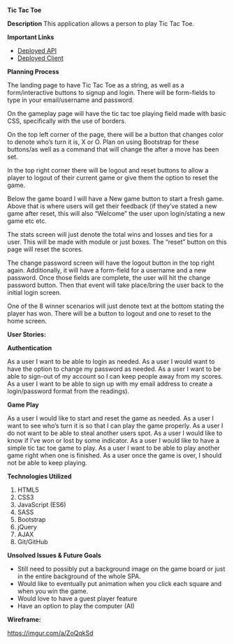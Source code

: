 **Tic Tac Toe**

**Description**
This application allows a person to play Tic Tac Toe.

**Important Links**

- [Deployed API](https://bhmdev.github.io/tictactoe/)
- [Deployed Client](https://github.com/bhmdev/tictactoe)

**Planning Process**

The landing page to have Tic Tac Toe as a string, as well as a form/interactive buttons to signup and login. There will be form-fields to type in your email/username and password.

On the gameplay page will have the tic tac toe playing field made with basic CSS, specifically with the use of borders.

On the top left corner of the page, there will be a button that changes color to denote who’s turn it is, X or O. Plan on using Bootstrap for these buttons/as well as a command that will change the after a move has been set.

In the top right corner there will be logout and reset buttons to allow a player to logout of their current game or give them the option to reset the game.

Below the game board I will have a New game button to start a fresh game. Above that is where users will get their feedback (if they’ve stated a new game after reset, this will also “Welcome” the user upon login/stating a new game etc etc.

The stats screen will just denote the total wins and losses and ties for a user. This will be made with module or just boxes. The “reset” button on this page will reset the scores.

The change password screen will have the logout button in the top right again. Additionally, it will have a form-field for a username and a new password. Once those fields are complete, the user will hit the change password button. Then that event will take place/bring the user back to the initial login screen.

One of the 8 winner scenarios will just denote text at the bottom stating the player has won. There will be a button to logout and one to reset to the home screen.

**User Stories:**

**Authentication**

As a user I want to be able to login as needed.
As a user I would want to have the option to change my password as needed.
As a user I want to be able to sign-out of my account so I can keep people away from my scores.
As a user I want to be able to sign up with my email address to create a login/password format from the readings).

**Game Play**

As a user I would like to start and reset the game as needed.
As a user I want to see who’s turn it is so that I can play the game properly.
As a user I do not want to be able to steal another users spot.
As a user I would like to know if I’ve won or lost by some indicator.
As a user I would like to have a simple tic tac toe game to play.
As a user I want to be able to play another game right when one is finished.
As a user once the game is over, I should not be able to keep playing.

**Technologies Utilized**

<ol>
<li>HTML5</li>
<li>CSS3</li>
<li>JavaScript (ES6)</li>
<li>SASS</li>
<li>Bootstrap</li>
<li>jQuery</li>
<li>AJAX</li>
<li>Git/GitHub</li>
</ol>

**Unsolved Issues & Future Goals**

- Still need to possibly put a background image on the game board or just in the entire background of the whole SPA.
- Would like to eventually put animation when you click each square and when you win the game.
- Would love to have a guest player feature
- Have an option to play the computer (AI)


**Wireframe:**

https://imgur.com/a/ZoQqkSd
